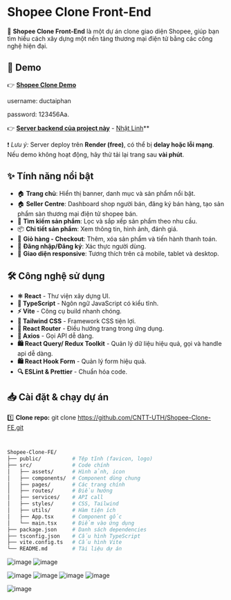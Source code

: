 # Shopee Clone Front-End

📢 **Shopee Clone Front-End** là một dự án clone giao diện Shopee, giúp bạn tìm hiểu cách xây dựng một nền tảng thương mại điện tử bằng các công nghệ hiện đại.

## 🚀 Demo
👉 **[Shopee Clone Demo](https://shopee-clone-fe-deploy.vercel.app/)**

  username: ductaiphan
  
  password: 123456Aa.

👉 **[Server backend của project này](https://shopee-clone-be.onrender.com/api-docs)**  -  [Nhật Linh](https://github.com/linhhuynhcoding)**

❗ *Lưu ý:* Server deploy trên **Render (free)**, có thể bị **delay hoặc lỗi mạng**. Nếu demo không hoạt động, hãy thử tải lại trang sau **vài phút**.


## ✨ Tính năng nổi bật
- 🏠 **Trang chủ**: Hiển thị banner, danh mục và sản phẩm nổi bật.
- 🏠 **Seller Centre**: Dashboard shop người bán, đăng ký bán hàng, tạo sản phẩm sàn thương mại điện tử shopee bán.
- 🔎 **Tìm kiếm sản phẩm**: Lọc và sắp xếp sản phẩm theo nhu cầu.
- 📦 **Chi tiết sản phẩm**: Xem thông tin, hình ảnh, đánh giá.
- 🛒 **Giỏ hàng - Checkout**: Thêm, xóa sản phẩm và tiến hành thanh toán.
- 🔑 **Đăng nhập/Đăng ký**: Xác thực người dùng.
- 📱 **Giao diện responsive**: Tương thích trên cả mobile, tablet và desktop.

## 🛠 Công nghệ sử dụng
- **⚛ React** - Thư viện xây dựng UI.
- **📜 TypeScript** - Ngôn ngữ JavaScript có kiểu tĩnh.
- **⚡ Vite** - Công cụ build nhanh chóng.
- **🎨 Tailwind CSS** - Framework CSS tiện lợi.
- **🚦 React Router** - Điều hướng trang trong ứng dụng.
- **🔗 Axios** - Gọi API dễ dàng.
- **🛍 React Query/ Redux Toolkit** - Quản lý dữ liệu hiệu quả, gọi và handle api dễ dàng.
- **🛍 React Hook Form** - Quản lý form hiệu quả.
- **🔍 ESLint & Prettier** - Chuẩn hóa code.

## 📥 Cài đặt & chạy dự án
1️⃣ **Clone repo:** 
git clone https://github.com/CNTT-UTH/Shopee-Clone-FE.git
```bash 


Shopee-Clone-FE/
├── public/          # Tệp tĩnh (favicon, logo)
├── src/             # Code chính
│   ├── assets/      # Hình ảnh, icon
│   ├── components/  # Component dùng chung
│   ├── pages/       # Các trang chính
│   ├── routes/      # Điều hướng
│   ├── services/    # API call
│   ├── styles/      # CSS, Tailwind
│   ├── utils/       # Hàm tiện ích
│   ├── App.tsx      # Component gốc
│   └── main.tsx     # Điểm vào ứng dụng
├── package.json     # Danh sách dependencies
├── tsconfig.json    # Cấu hình TypeScript
├── vite.config.ts   # Cấu hình Vite
└── README.md        # Tài liệu dự án

```
![image](https://github.com/user-attachments/assets/705a9c8c-4c82-4060-a7df-f6ec4a9697cb)
![image](https://github.com/user-attachments/assets/7d32581a-628a-4827-b2e2-3780de20e065)

![image](https://github.com/user-attachments/assets/2b42d372-cd6d-4fa2-9f86-f574d2cd0220)
![image](https://github.com/user-attachments/assets/e6cebf14-2c9e-4bca-9a90-ed369ab59cd1)
![image](https://github.com/user-attachments/assets/7f4b0cd9-1c70-429d-910a-c3f9b975d28c)
![image](https://github.com/user-attachments/assets/7401c25e-92ce-4dc8-950d-93b656873480)

![image](https://github.com/user-attachments/assets/8c24233f-d973-48c0-9cd7-b22165085fc0)



